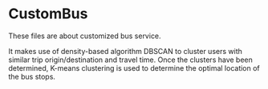 # CustomBus

These files are about customized bus service.

It makes use of density-based algorithm DBSCAN to cluster users with similar trip origin/destination and travel time.
Once the clusters have been determined, K-means clustering is used to determine the optimal location of the bus stops.
